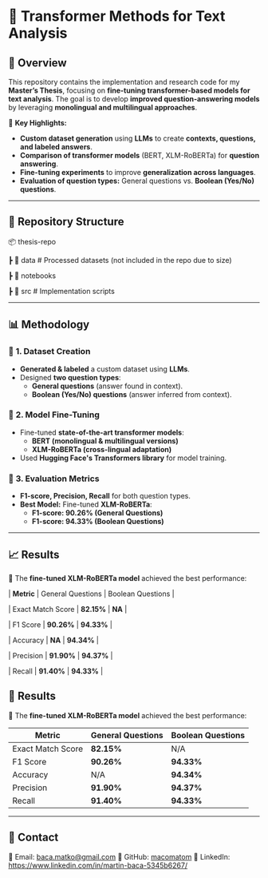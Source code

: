 # 🚀 Transformer Methods for Text Analysis

## 🎯 Overview
This repository contains the implementation and research code for my **Master’s Thesis**, focusing on **fine-tuning transformer-based models for text analysis**. The goal is to develop **improved question-answering models** by leveraging **monolingual and multilingual approaches**.

📌 **Key Highlights:**
- **Custom dataset generation** using **LLMs** to create **contexts, questions, and labeled answers**.
- **Comparison of transformer models** (BERT, XLM-RoBERTa) for **question answering**.
- **Fine-tuning experiments** to improve **generalization across languages**.
- **Evaluation of question types:** General questions vs. **Boolean (Yes/No) questions**.

---

## 📂 Repository Structure
📦 thesis-repo

┣ 📂 data # Processed datasets (not included in the repo due to size)

┣ 📂 notebooks 

┣ 📂 src # Implementation scripts 

---

## 📊 Methodology
### 🔹 **1. Dataset Creation**
- **Generated & labeled** a custom dataset using **LLMs**.
- Designed **two question types**:
  - **General questions** (answer found in context).
  - **Boolean (Yes/No) questions** (answer inferred from context).

### 🔹 **2. Model Fine-Tuning**
- Fine-tuned **state-of-the-art transformer models**:  
  - **BERT (monolingual & multilingual versions)**  
  - **XLM-RoBERTa (cross-lingual adaptation)**  
- Used **Hugging Face's Transformers library** for model training.

### 🔹 **3. Evaluation Metrics**
- **F1-score, Precision, Recall** for both question types.
- **Best Model:** Fine-tuned **XLM-RoBERTa**:
  - **F1-score: 90.26% (General Questions)**  
  - **F1-score: 94.33% (Boolean Questions)**  

---

## 📈 Results
🚀 The **fine-tuned XLM-RoBERTa model** achieved the best performance:

| **Metric**               | General Questions | Boolean Questions |

| Exact Match Score    | **82.15%**        | **NA**            |

| F1 Score             | **90.26%**        | **94.33%**        |

| Accuracy             | **NA**            | **94.34%**        |

| Precision            | **91.90%**        | **94.37%**        |

| Recall               | **91.40%**        | **94.33%**        |


## 🚀 Results
🔹 The **fine-tuned XLM-RoBERTa model** achieved the best performance:

| **Metric**            | **General Questions** | **Boolean Questions** |
|----------------------|---------------------|---------------------|
| Exact Match Score   | **82.15%**          | N/A                 |
| F1 Score           | **90.26%**          | **94.33%**          |
| Accuracy           | N/A                 | **94.34%**          |
| Precision         | **91.90%**          | **94.37%**          |
| Recall            | **91.40%**          | **94.33%**          |


---

## 📩 Contact
📧 Email: baca.matko@gmail.com
🔗 GitHub: [macomatom](https://github.com/macomatom)
🔗 LinkedIn: https://www.linkedin.com/in/martin-baca-5345b6267/
